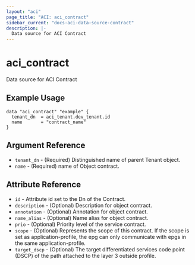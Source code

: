 ```yaml
---
layout: "aci"
page_title: "ACI: aci_contract"
sidebar_current: "docs-aci-data-source-contract"
description: |-
  Data source for ACI Contract
---
```


# aci_contract #
Data source for ACI Contract

## Example Usage ##

```hcl
data "aci_contract" "example" {
  tenant_dn  = aci_tenant.dev_tenant.id
  name       = "contract_name"
}
```
## Argument Reference ##
* `tenant_dn` - (Required) Distinguished name of parent Tenant object.
* `name` - (Required) name of Object contract.



## Attribute Reference

* `id` - Attribute id set to the Dn of the Contract.
* `description` - (Optional) Description for object contract.
* `annotation` - (Optional) Annotation for object contract.
* `name_alias` - (Optional) Name alias for object contract.
* `prio` - (Optional) Priority level of the service contract.
* `scope` - (Optional) Represents the scope of this contract. If the scope is set as application-profile, the epg can only communicate with epgs in the same application-profile.
* `target_dscp` - (Optional) The target differentiated services code point (DSCP) of the path attached to the layer 3 outside profile.
